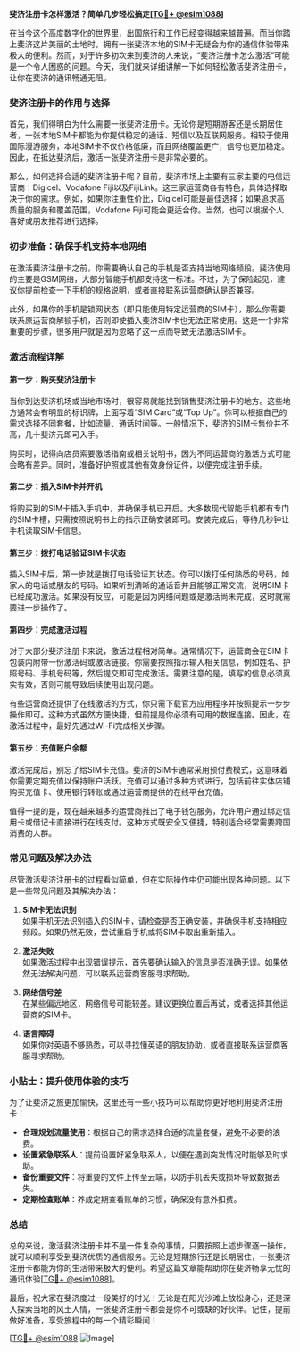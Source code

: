 **斐济注册卡怎样激活？简单几步轻松搞定[[TG💪+ @esim1088](https://t.me/s/esim1088)]**

在当今这个高度数字化的世界里，出国旅行和工作已经变得越来越普遍。而当你踏上斐济这片美丽的土地时，拥有一张斐济本地的SIM卡无疑会为你的通信体验带来极大的便利。然而，对于许多初次来到斐济的人来说，“斐济注册卡怎么激活”可能是一个令人困惑的问题。今天，我们就来详细讲解一下如何轻松激活斐济注册卡，让你在斐济的通讯畅通无阻。

### 斐济注册卡的作用与选择

首先，我们得明白为什么需要一张斐济注册卡。无论你是短期游客还是长期居住者，一张本地SIM卡都能为你提供稳定的通话、短信以及互联网服务。相较于使用国际漫游服务，本地SIM卡不仅价格低廉，而且网络覆盖更广，信号也更加稳定。因此，在抵达斐济后，激活一张斐济注册卡是非常必要的。

那么，如何选择合适的斐济注册卡呢？目前，斐济市场上主要有三家主要的电信运营商：Digicel、Vodafone Fiji以及FijiLink。这三家运营商各有特色，具体选择取决于你的需求。例如，如果你注重性价比，Digicel可能是最佳选择；如果追求高质量的服务和覆盖范围，Vodafone Fiji可能会更适合你。当然，也可以根据个人喜好或朋友推荐进行选择。

### 初步准备：确保手机支持本地网络

在激活斐济注册卡之前，你需要确认自己的手机是否支持当地网络频段。斐济使用的主要是GSM网络，大部分智能手机都支持这一标准。不过，为了保险起见，建议你提前检查一下手机的规格说明，或者直接联系运营商确认是否兼容。

此外，如果你的手机是锁网状态（即只能使用特定运营商的SIM卡），那么你需要联系原运营商解锁手机，否则即使插入斐济SIM卡也无法正常使用。这是一个非常重要的步骤，很多用户就是因为忽略了这一点而导致无法激活SIM卡。

### 激活流程详解

#### 第一步：购买斐济注册卡

当你到达斐济机场或当地市场时，很容易就能找到销售斐济注册卡的地方。这些地方通常会有明显的标识牌，上面写着“SIM Card”或“Top Up”。你可以根据自己的需求选择不同套餐，比如流量、通话时间等。一般情况下，斐济的SIM卡售价并不高，几十斐济元即可入手。

购买时，记得向店员索要激活指南或相关说明书，因为不同运营商的激活方式可能会略有差异。同时，准备好护照或其他有效身份证件，以便完成注册手续。

#### 第二步：插入SIM卡并开机

将购买到的SIM卡插入手机中，并确保手机已开启。大多数现代智能手机都有专门的SIM卡槽，只需按照说明书上的指示正确安装即可。安装完成后，等待几秒钟让手机读取SIM卡信息。

#### 第三步：拨打电话验证SIM卡状态

插入SIM卡后，第一步就是拨打电话验证其状态。你可以拨打任何熟悉的号码，如家人的电话或朋友的号码。如果听到清晰的通话音并且能够正常交流，说明SIM卡已经成功激活。如果没有反应，可能是因为网络问题或是激活尚未完成，这时就需要进一步操作了。

#### 第四步：完成激活过程

对于大部分斐济注册卡来说，激活过程相对简单。通常情况下，运营商会在SIM卡包装内附带一份激活码或激活链接。你需要按照指示输入相关信息，例如姓名、护照号码、手机号码等，然后提交即可完成激活。需要注意的是，填写的信息必须真实有效，否则可能导致后续使用出现问题。

有些运营商还提供了在线激活的方式，你只需下载官方应用程序并按照提示一步步操作即可。这种方式虽然方便快捷，但前提是你必须有可用的数据连接。因此，在激活过程中，最好先通过Wi-Fi完成相关步骤。

#### 第五步：充值账户余额

激活完成后，别忘了给SIM卡充值。斐济的SIM卡通常采用预付费模式，这意味着你需要定期充值以保持账户活跃。充值可以通过多种方式进行，包括前往实体店铺购买充值卡、使用银行转账或通过运营商提供的在线平台充值。

值得一提的是，现在越来越多的运营商推出了电子钱包服务，允许用户通过绑定信用卡或借记卡直接进行在线支付。这种方式既安全又便捷，特别适合经常需要跨国消费的人群。

### 常见问题及解决办法

尽管激活斐济注册卡的过程看似简单，但在实际操作中仍可能出现各种问题。以下是一些常见问题及其解决办法：

1. **SIM卡无法识别**  
   如果手机无法识别插入的SIM卡，请检查是否正确安装，并确保手机支持相应频段。如果仍然无效，尝试重启手机或将SIM卡取出重新插入。

2. **激活失败**  
   如果激活过程中出现错误提示，首先要确认输入的信息是否准确无误。如果依然无法解决问题，可以联系运营商客服寻求帮助。

3. **网络信号差**  
   在某些偏远地区，网络信号可能较差。建议更换位置后再试，或者选择其他运营商的SIM卡。

4. **语言障碍**  
   如果你对英语不够熟悉，可以寻找懂英语的朋友协助，或者直接联系运营商客服寻求帮助。

### 小贴士：提升使用体验的技巧

为了让斐济之旅更加愉快，这里还有一些小技巧可以帮助你更好地利用斐济注册卡：

- **合理规划流量使用**：根据自己的需求选择合适的流量套餐，避免不必要的浪费。
- **设置紧急联系人**：提前设置好紧急联系人，以便在遇到突发情况时能够及时求助。
- **备份重要文件**：将重要的文件上传至云端，以防手机丢失或损坏导致数据丢失。
- **定期检查账单**：养成定期查看账单的习惯，确保没有意外扣费。

### 总结

总的来说，激活斐济注册卡并不是一件复杂的事情，只要按照上述步骤逐一操作，就可以顺利享受到斐济优质的通信服务。无论是短期旅行还是长期居住，一张斐济注册卡都能为你的生活带来极大的便利。希望这篇文章能帮助你在斐济畅享无忧的通讯体验[[TG💪+ @esim1088](https://t.me/s/esim1088)]。

最后，祝大家在斐济度过一段美好的时光！无论是在阳光沙滩上放松身心，还是深入探索当地的风土人情，一张斐济注册卡都会是你不可或缺的好伙伴。记住，提前做好准备，享受旅程中的每一个精彩瞬间！

[[TG💪+ @esim1088](https://t.me/s/esim1088) ![Image](https://i.postimg.cc/4NQfJmqS/Snipaste-2025-05-13-00-14-12.png)]